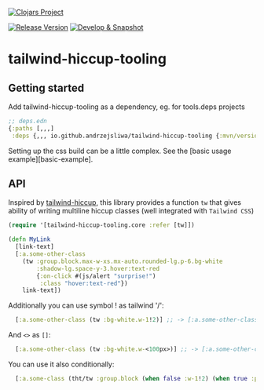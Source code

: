 [![Clojars Project](https://img.shields.io/clojars/v/io.github.andrzejsliwa/tailwind-hiccup-tooling.svg)](https://clojars.org/io.github.andrzejsliwa/tailwind-hiccup-tooling)

[![Release Version](https://github.com/andrzejsliwa/tailwind-hiccup-tooling/actions/workflows/test-and-release.yml/badge.svg)](https://github.com/andrzejsliwa/tailwind-hiccup-tooling/actions/workflows/test-and-release.yml)
[![Develop & Snapshot](https://github.com/andrzejsliwa/tailwind-hiccup-tooling/actions/workflows/test-and-snapshot.yml/badge.svg)](https://github.com/andrzejsliwa/tailwind-hiccup-tooling/actions/workflows/test-and-snapshot.yml)
# tailwind-hiccup-tooling

## Getting started

Add tailwind-hiccup-tooling as a dependency, eg. for tools.deps projects

```clojure
;; deps.edn
{:paths [,,,]
 :deps {,,, io.github.andrzejsliwa/tailwind-hiccup-tooling {:mvn/version "0.2.19"} ,,,}
```

Setting up the css build can be a little complex. See the [basic usage
example][basic-example].

## API

Inspired by [tailwind-hiccup](https://github.com/rgm/tailwind-hiccup), this library provides a function `tw` that gives ability of
writing multiline hiccup classes (well integrated with `Tailwind CSS`)

```clojure
(require '[tailwind-hiccup-tooling.core :refer [tw]])

(defn MyLink
  [link-text]
  [:a.some-other-class
    (tw :group.block.max-w-xs.mx-auto.rounded-lg.p-6.bg-white
        :shadow-lg.space-y-3.hover:text-red
        {:on-click #(js/alert "surprise!")
         :class "hover:text-red"})
    link-text])
```

Additionally you can use symbol ! as tailwind '/':

```clojure
  [:a.some-other-class (tw :bg-white.w-1!2)] ;; -> [:a.some-other-class {:class "bg-white w-1/2"}]
```

And `<>` as `[]`:

```clojure
  [:a.some-other-class (tw :bg-white.w-<100px>)] ;; -> [:a.some-other-class {:class "bg-white w-[100px]"}]
```

You can use it also conditionally:

```clojure
  [:a.some-class (tht/tw :group.block (when false :w-1!2) (when true :p-<40px>) {:href "#"})] ;; -> [:a.some-class {:class "group block p-[40px]", :href "#"}]
```

[Tailwind CSS]: https://tailwindcss.com
